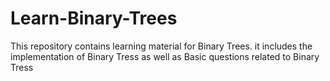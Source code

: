 # Learn-Binary-Trees
This repository contains learning material for Binary Trees. it includes the implementation of Binary Tress as well as Basic questions related to Binary Tress
